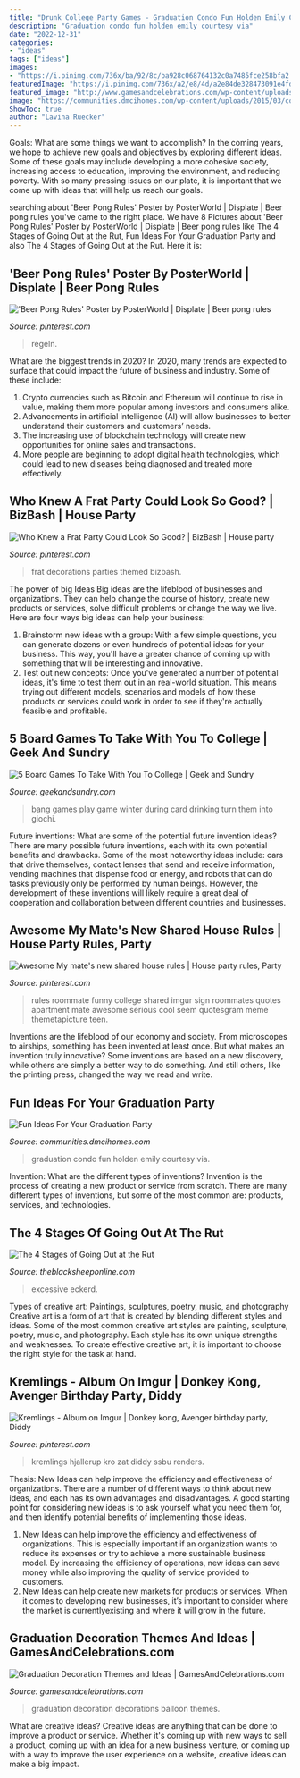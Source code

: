 ```yaml
---
title: "Drunk College Party Games - Graduation Condo Fun Holden Emily Courtesy Via"
description: "Graduation condo fun holden emily courtesy via"
date: "2022-12-31"
categories:
- "ideas"
tags: ["ideas"]
images:
- "https://i.pinimg.com/736x/ba/92/8c/ba928c068764132c0a7485fce258bfa2.jpg"
featuredImage: "https://i.pinimg.com/736x/a2/e8/4d/a2e84de328473091e4fdfc76df1a6e0f.jpg"
featured_image: "http://www.gamesandcelebrations.com/wp-content/uploads/2017/03/Graduation-Balloon-Decorations.jpg"
image: "https://communities.dmcihomes.com/wp-content/uploads/2015/03/condo-graduation-design.jpg"
ShowToc: true
author: "Lavina Ruecker"
---
```



Goals: What are some things we want to accomplish?
In the coming years, we hope to achieve new goals and objectives by exploring different ideas. Some of these goals may include developing a more cohesive society, increasing access to education, improving the environment, and reducing poverty. With so many pressing issues on our plate, it is important that we come up with ideas that will help us reach our goals.

	

		
searching about &#039;Beer Pong Rules&#039; Poster by PosterWorld | Displate | Beer pong rules you've came to the right place. We have 8 Pictures about &#039;Beer Pong Rules&#039; Poster by PosterWorld | Displate | Beer pong rules like The 4 Stages of Going Out at the Rut, Fun Ideas For Your Graduation Party and also The 4 Stages of Going Out at the Rut. Here it is:
		
    
## &#039;Beer Pong Rules&#039; Poster By PosterWorld | Displate | Beer Pong Rules

<img loading=lazy src="https://i.pinimg.com/736x/3c/ec/0a/3cec0a6f20d028f44ec5df107a785e3b.jpg" onerror="this.onerror=null;this.src='https://tse3.mm.bing.net/th?id=OIP.v9pCI8YErv9J_peIxgLWbgHaKX&amp;pid=15.1';" alt="&#039;Beer Pong Rules&#039; Poster by PosterWorld | Displate | Beer pong rules">

_Source: pinterest.com_

>regeln. 

	

What are the biggest trends in 2020?
In 2020, many trends are expected to surface that could impact the future of business and industry. Some of these include:
1. Crypto currencies such as Bitcoin and Ethereum will continue to rise in value, making them more popular among investors and consumers alike.
2. Advancements in artificial intelligence (AI) will allow businesses to better understand their customers and customers’ needs.
3. The increasing use of blockchain technology will create new opportunities for online sales and transactions. 
4. More people are beginning to adopt digital health technologies, which could lead to new diseases being diagnosed and treated more effectively.

    
## Who Knew A Frat Party Could Look So Good? | BizBash | House Party

<img loading=lazy src="https://i.pinimg.com/736x/a2/e8/4d/a2e84de328473091e4fdfc76df1a6e0f.jpg" onerror="this.onerror=null;this.src='https://tse2.mm.bing.net/th?id=OIP.wEcZ52TcaCMzoOEp8LzedgHaLK&amp;pid=15.1';" alt="Who Knew a Frat Party Could Look So Good? | BizBash | House party">

_Source: pinterest.com_

>frat decorations parties themed bizbash. 

	

The power of big Ideas
Big ideas are the lifeblood of businesses and organizations. They can help change the course of history, create new products or services, solve difficult problems or change the way we live.
Here are four ways big ideas can help your business: 
1. Brainstorm new ideas with a group: With a few simple questions, you can generate dozens or even hundreds of potential ideas for your business. This way, you'll have a greater chance of coming up with something that will be interesting and innovative.
2. Test out new concepts: Once you've generated a number of potential ideas, it's time to test them out in an real-world situation. This means trying out different models, scenarios and models of how these products or services could work in order to see if they're actually feasible and profitable. 

    
## 5 Board Games To Take With You To College | Geek And Sundry

<img loading=lazy src="http://geekandsundry.com/wp-content/uploads/2016/08/bang02.jpg" onerror="this.onerror=null;this.src='https://tse3.mm.bing.net/th?id=OIP.-TCO-Qz0ELvMiev11C9QMwHaFj&amp;pid=15.1';" alt="5 Board Games To Take With You To College | Geek and Sundry">

_Source: geekandsundry.com_

>bang games play game winter during card drinking turn them into giochi. 

	

Future inventions: What are some of the potential future invention ideas?
There are many possible future inventions, each with its own potential benefits and drawbacks. Some of the most noteworthy ideas include: cars that drive themselves, contact lenses that send and receive information, vending machines that dispense food or energy, and robots that can do tasks previously only be performed by human beings. However, the development of these inventions will likely require a great deal of cooperation and collaboration between different countries and businesses.

    
## Awesome My Mate&#039;s New Shared House Rules | House Party Rules, Party

<img loading=lazy src="https://i.pinimg.com/736x/16/ba/44/16ba445052ba94e5f3c2be31800274b3--roommate-rules-roommates.jpg" onerror="this.onerror=null;this.src='https://tse4.mm.bing.net/th?id=OIP.-tHvkjvqomK6Av3haIXwwgHaJ3&amp;pid=15.1';" alt="Awesome My mate&#039;s new shared house rules | House party rules, Party">

_Source: pinterest.com_

>rules roommate funny college shared imgur sign roommates quotes apartment mate awesome serious cool seem quotesgram meme themetapicture teen. 

	

Inventions are the lifeblood of our economy and society. From microscopes to airships, something has been invented at least once. But what makes an invention truly innovative? Some inventions are based on a new discovery, while others are simply a better way to do something. And still others, like the printing press, changed the way we read and write.

    
## Fun Ideas For Your Graduation Party

<img loading=lazy src="https://communities.dmcihomes.com/wp-content/uploads/2015/03/condo-graduation-design.jpg" onerror="this.onerror=null;this.src='https://tse1.mm.bing.net/th?id=OIP.tv1kmQZHZhi6KhMMnG19SQHaLH&amp;pid=15.1';" alt="Fun Ideas For Your Graduation Party">

_Source: communities.dmcihomes.com_

>graduation condo fun holden emily courtesy via. 

	

Invention: What are the different types of inventions?
Invention is the process of creating a new product or service from scratch. There are many different types of inventions, but some of the most common are: products, services, and technologies.

    
## The 4 Stages Of Going Out At The Rut

<img loading=lazy src="https://theblacksheeponline.com/wp-content/uploads/2016/02/eckerd-college-halloween-party.jpg" onerror="this.onerror=null;this.src='https://tse2.mm.bing.net/th?id=OIP.ZgD-BiG0-ImRexZ0XgcAoAHaFj&amp;pid=15.1';" alt="The 4 Stages of Going Out at the Rut">

_Source: theblacksheeponline.com_

>excessive eckerd. 

	

Types of creative art: Paintings, sculptures, poetry, music, and photography
Creative art is a form of art that is created by blending different styles and ideas. Some of the most common creative art styles are painting, sculpture, poetry, music, and photography. Each style has its own unique strengths and weaknesses. To create effective creative art, it is important to choose the right style for the task at hand.

    
## Kremlings - Album On Imgur | Donkey Kong, Avenger Birthday Party, Diddy

<img loading=lazy src="https://i.pinimg.com/736x/ba/92/8c/ba928c068764132c0a7485fce258bfa2.jpg" onerror="this.onerror=null;this.src='https://tse3.mm.bing.net/th?id=OIP.uFve0TJhiEwF9vU1H6jN2wHaKc&amp;pid=15.1';" alt="Kremlings - Album on Imgur | Donkey kong, Avenger birthday party, Diddy">

_Source: pinterest.com_

>kremlings hjallerup kro zat diddy ssbu renders. 

	

Thesis:
New Ideas can help improve the efficiency and effectiveness of organizations.
There are a number of different ways to think about new ideas, and each has its own advantages and disadvantages. A good starting point for considering new ideas is to ask yourself what you need them for, and then identify potential benefits of implementing those ideas.
1) New Ideas can help improve the efficiency and effectiveness of organizations.  This is especially important if an organization wants to reduce its expenses or try to achieve a more sustainable business model. By increasing the efficiency of operations, new ideas can save money while also improving the quality of service provided to customers. 
2) New Ideas can help create new markets for products or services. When it comes to developing new businesses, it’s important to consider where the market is currentlyexisting and where it will grow in the future.

    
## Graduation Decoration Themes And Ideas | GamesAndCelebrations.com

<img loading=lazy src="http://www.gamesandcelebrations.com/wp-content/uploads/2017/03/Graduation-Balloon-Decorations.jpg" onerror="this.onerror=null;this.src='https://tse1.mm.bing.net/th?id=OIP.nqptYx7Ei2H_Dl_zASBrBwHaOR&amp;pid=15.1';" alt="Graduation Decoration Themes and Ideas | GamesAndCelebrations.com">

_Source: gamesandcelebrations.com_

>graduation decoration decorations balloon themes. 

	

What are creative ideas?
Creative ideas are anything that can be done to improve a product or service. Whether it's coming up with new ways to sell a product, coming up with an idea for a new business venture, or coming up with a way to improve the user experience on a website, creative ideas can make a big impact.

